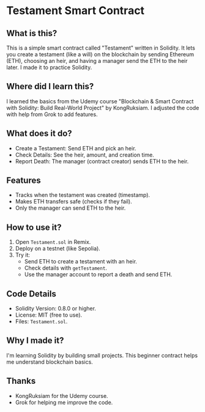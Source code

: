 # Testament Smart Contract

## What is this?
This is a simple smart contract called "Testament" written in Solidity. It lets you create a testament (like a will) on the blockchain by sending Ethereum (ETH), choosing an heir, and having a manager send the ETH to the heir later. I made it to practice Solidity.

## Where did I learn this?
I learned the basics from the Udemy course "Blockchain & Smart Contract with Solidity: Build Real-World Project" by KongRuksiam. I adjusted the code with help from Grok to add features.

## What does it do?
- Create a Testament: Send ETH and pick an heir.
- Check Details: See the heir, amount, and creation time.
- Report Death: The manager (contract creator) sends ETH to the heir.

## Features
- Tracks when the testament was created (timestamp).
- Makes ETH transfers safe (checks if they fail).
- Only the manager can send ETH to the heir.

## How to use it?
1. Open `Testament.sol` in Remix.
2. Deploy on a testnet (like Sepolia).
3. Try it:
   - Send ETH to create a testament with an heir.
   - Check details with `getTestament`.
   - Use the manager account to report a death and send ETH.

## Code Details
- Solidity Version: 0.8.0 or higher.
- License: MIT (free to use).
- Files: `Testament.sol`.

## Why I made it?
I'm learning Solidity by building small projects. This beginner contract helps me understand blockchain basics.

## Thanks
- KongRuksiam for the Udemy course.
- Grok for helping me improve the code.
